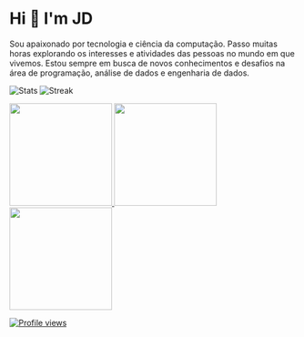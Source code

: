# **Hi 👋 I'm JD**

Sou apaixonado por tecnologia e ciência da computação. Passo muitas horas explorando os interesses e atividades das pessoas no mundo em que vivemos. Estou sempre em busca de novos conhecimentos e desafios na área de programação, análise de dados e engenharia de dados.

![Stats](https://github-readme-stats.vercel.app/api?username=git1hub2&show_icons=true&locale=en)
![Streak](https://github-readme-streak-stats.herokuapp.com/?user=git1hub2)


<div>
<a href="https://github.com/seu-usuário-aqui">
<img height="180em" src="https://github-readme-stats.vercel.app/api/top-langs/?username=git1hub2&layout=compact&langs_count=7&theme=dracula"/>
<img height="180em" src="https://github-readme-stats.vercel.app/api?username=git1hub2&show_icons=true&theme=dracula&include_all_commits=true&count_private=true"/>
<img height="180em" src="https://github-readme-streak-stats.herokuapp.com/?user=git1hub2&show_icons=true&theme=dracula&include_all_commits=true&count_private=true"/>

  
</div>





![Profile views](https://komarev.com/ghpvc/?username=Git1Hub2)
